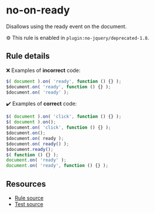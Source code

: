 # no-on-ready

Disallows using the ready event on the document.

⚙️ This rule is enabled in `plugin:no-jquery/deprecated-1.8`.

## Rule details

❌ Examples of **incorrect** code:
```js
$( document ).on( 'ready', function () {} );
$document.on( 'ready', function () {} );
$document.on( 'ready' );
```

✔️ Examples of **correct** code:
```js
$( document ).on( 'click', function () {} );
$( document ).on();
$document.on( 'click', function () {} );
$document.on();
$document.on( ready );
$document.on( ready() );
$document.ready();
$( function () {} );
document.on( 'ready' );
document.on( 'ready', function () {} );
```

## Resources

* [Rule source](/src/rules/no-on-ready.js)
* [Test source](/src/tests/no-on-ready.js)
